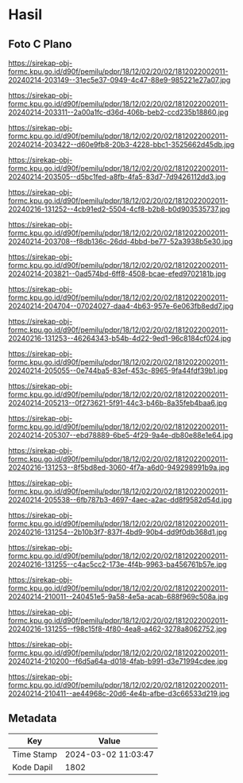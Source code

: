 # Hasil

## Foto C Plano

https://sirekap-obj-formc.kpu.go.id/d90f/pemilu/pdpr/18/12/02/20/02/1812022002011-20240214-203149--31ec5e37-0949-4c47-88e9-985221e27a07.jpg

https://sirekap-obj-formc.kpu.go.id/d90f/pemilu/pdpr/18/12/02/20/02/1812022002011-20240214-203311--2a00a1fc-d36d-406b-beb2-ccd235b18860.jpg

https://sirekap-obj-formc.kpu.go.id/d90f/pemilu/pdpr/18/12/02/20/02/1812022002011-20240214-203422--d60e9fb8-20b3-4228-bbc1-3525662d45db.jpg

https://sirekap-obj-formc.kpu.go.id/d90f/pemilu/pdpr/18/12/02/20/02/1812022002011-20240214-203505--d5bc1fed-a8fb-4fa5-83d7-7d9426112dd3.jpg

https://sirekap-obj-formc.kpu.go.id/d90f/pemilu/pdpr/18/12/02/20/02/1812022002011-20240216-131252--4cb91ed2-5504-4cf8-b2b8-b0d903535737.jpg

https://sirekap-obj-formc.kpu.go.id/d90f/pemilu/pdpr/18/12/02/20/02/1812022002011-20240214-203708--f8db136c-26dd-4bbd-be77-52a3938b5e30.jpg

https://sirekap-obj-formc.kpu.go.id/d90f/pemilu/pdpr/18/12/02/20/02/1812022002011-20240214-203821--0ad574bd-6ff8-4508-bcae-efed9702181b.jpg

https://sirekap-obj-formc.kpu.go.id/d90f/pemilu/pdpr/18/12/02/20/02/1812022002011-20240214-204704--07024027-daa4-4b63-957e-6e063fb8edd7.jpg

https://sirekap-obj-formc.kpu.go.id/d90f/pemilu/pdpr/18/12/02/20/02/1812022002011-20240216-131253--46264343-b54b-4d22-9ed1-96c8184cf024.jpg

https://sirekap-obj-formc.kpu.go.id/d90f/pemilu/pdpr/18/12/02/20/02/1812022002011-20240214-205055--0e744ba5-83ef-453c-8965-9fa44fdf39b1.jpg

https://sirekap-obj-formc.kpu.go.id/d90f/pemilu/pdpr/18/12/02/20/02/1812022002011-20240214-205213--0f273621-5f91-44c3-b46b-8a35feb4baa6.jpg

https://sirekap-obj-formc.kpu.go.id/d90f/pemilu/pdpr/18/12/02/20/02/1812022002011-20240214-205307--ebd78889-6be5-4f29-9a4e-db80e88e1e64.jpg

https://sirekap-obj-formc.kpu.go.id/d90f/pemilu/pdpr/18/12/02/20/02/1812022002011-20240216-131253--8f5bd8ed-3060-4f7a-a6d0-949298991b9a.jpg

https://sirekap-obj-formc.kpu.go.id/d90f/pemilu/pdpr/18/12/02/20/02/1812022002011-20240214-205538--6fb787b3-4697-4aec-a2ac-dd8f9582d54d.jpg

https://sirekap-obj-formc.kpu.go.id/d90f/pemilu/pdpr/18/12/02/20/02/1812022002011-20240216-131254--2b10b3f7-837f-4bd9-90b4-dd9f0db368d1.jpg

https://sirekap-obj-formc.kpu.go.id/d90f/pemilu/pdpr/18/12/02/20/02/1812022002011-20240216-131255--c4ac5cc2-173e-4f4b-9963-ba456761b57e.jpg

https://sirekap-obj-formc.kpu.go.id/d90f/pemilu/pdpr/18/12/02/20/02/1812022002011-20240214-210011--240451e5-9a58-4e5a-acab-688f969c508a.jpg

https://sirekap-obj-formc.kpu.go.id/d90f/pemilu/pdpr/18/12/02/20/02/1812022002011-20240216-131255--f98c15f8-4f80-4ea8-a462-3278a8062752.jpg

https://sirekap-obj-formc.kpu.go.id/d90f/pemilu/pdpr/18/12/02/20/02/1812022002011-20240214-210200--f6d5a64a-d018-4fab-b991-d3e71994cdee.jpg

https://sirekap-obj-formc.kpu.go.id/d90f/pemilu/pdpr/18/12/02/20/02/1812022002011-20240214-210411--ae44968c-20d6-4e4b-afbe-d3c66533d219.jpg


## Metadata

| Key        | Value               |
| ---------- | ------------------- |
| Time Stamp | 2024-03-02 11:03:47 |
| Kode Dapil | 1802                |



